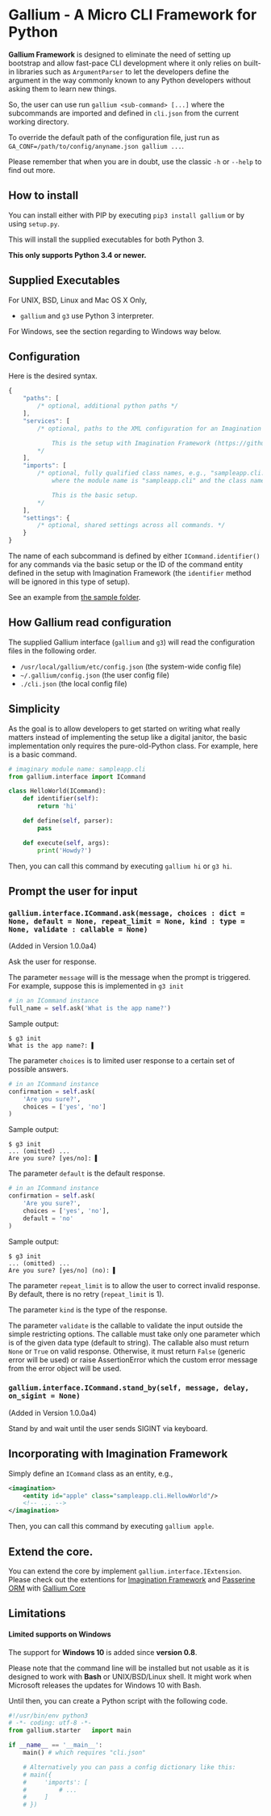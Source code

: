# Gallium - A Micro CLI Framework for Python

**Gallium Framework** is designed to eliminate the need of setting up bootstrap
and allow fast-pace CLI development where it only relies on built-in libraries
such as `ArgumentParser` to let the developers define the argument in the way
commonly known to any Python developers without asking them to learn new things.

So, the user can use run `gallium <sub-command> [...]` where the subcommands are
imported and defined in `cli.json` from the current working directory.

To override the default path of the configuration file, just run as
`GA_CONF=/path/to/config/anyname.json gallium ...`.

Please remember that when you are in doubt, use the classic `-h` or `--help` to find out more.

## How to install

You can install either with PIP by executing `pip3 install gallium` or by using `setup.py`.

This will install the supplied executables for both Python 3.

**This only supports Python 3.4 or newer.**

## Supplied Executables

For UNIX, BSD, Linux and Mac OS X Only,
* `gallium` and `g3` use Python 3 interpreter.

For Windows, see the section regarding to Windows way below.

## Configuration

Here is the desired syntax.

```javascript
{
    "paths": [
        /* optional, additional python paths */
    ],
    "services": [
        /* optional, paths to the XML configuration for an Imagination Framework app

            This is the setup with Imagination Framework (https://github.com/shiroyuki/Imagination).
        */
    ],
    "imports": [
        /* optional, fully qualified class names, e.g., "sampleapp.cli.BasicHW"
            where the module name is "sampleapp.cli" and the class name is "BasicHW".

            This is the basic setup.
        */
    ],
    "settings": {
        /* optional, shared settings across all commands. */
    }
}
```

The name of each subcommand is defined by either `ICommand.identifier()` for any
commands via the basic setup or the ID of the command entity defined in the setup
with Imagination Framework (the `identifier` method will be ignored in this type
of setup).

See an example from [the sample folder](sample).

## How Gallium read configuration

The supplied Gallium interface (`gallium` and `g3`) will read the
configuration files in the following order.

* `/usr/local/gallium/etc/config.json` (the system-wide config file)
* `~/.gallium/config.json` (the user config file)
* `./cli.json` (the local config file)

## Simplicity

As the goal is to allow developers to get started on writing what really matters
instead of implementing the setup like a digital janitor, the basic implementation
only requires the pure-old-Python class. For example, here is a basic command.

```python
# imaginary module name: sampleapp.cli
from gallium.interface import ICommand

class HelloWorld(ICommand):
    def identifier(self):
        return 'hi'

    def define(self, parser):
        pass

    def execute(self, args):
        print('Howdy?')
```

Then, you can call this command by executing `gallium hi` or `g3 hi`.

## Prompt the user for input

### `gallium.interface.ICommand.ask(message, choices : dict = None, default = None, repeat_limit = None, kind : type = None, validate : callable = None)`

(Added in Version 1.0.0a4)

Ask the user for response.

The parameter `message` will is the message when the prompt is triggered. For example, suppose this is implemented in `g3 init`

```python
# in an ICommand instance
full_name = self.ask('What is the app name?')
```

Sample output:

```
$ g3 init
What is the app name?: ▌
```

The parameter `choices` is to limited user response to a certain set of possible answers.

```python
# in an ICommand instance
confirmation = self.ask(
    'Are you sure?',
    choices = ['yes', 'no']
)
```

Sample output:

```
$ g3 init
... (omitted) ...
Are you sure? [yes/no]: ▌
```

The parameter `default` is the default response.

```python
# in an ICommand instance
confirmation = self.ask(
    'Are you sure?',
    choices = ['yes', 'no'],
    default = 'no'
)
```

Sample output:

```
$ g3 init
... (omitted) ...
Are you sure? [yes/no] (no): ▌
```

The parameter `repeat_limit` is to allow the user to correct invalid response.
By default, there is no retry (`repeat_limit` is 1).

The parameter `kind` is the type of the response.

The parameter `validate` is the callable to validate the input outside the simple
restricting options. The callable must take only one parameter which is of the
given data type (default to string). The callable also must return ``None`` or
``True`` on valid response. Otherwise, it must return ``False`` (generic error
will be used) or raise AssertionError which the custom error message from
the error object will be used.

### `gallium.interface.ICommand.stand_by(self, message, delay, on_sigint = None)`

(Added in Version 1.0.0a4)

Stand by and wait until the user sends SIGINT via keyboard.


## Incorporating with Imagination Framework

Simply define an `ICommand` class as an entity, e.g.,

```xml
<imagination>
    <entity id="apple" class="sampleapp.cli.HellowWorld"/>
    <!-- ... -->
</imagination>
```

Then, you can call this command by executing `gallium apple`.

## Extend the core.

You can extend the core by implement `gallium.interface.IExtension`. Please
check out the extentions for [Imagination Framework](https://github.com/shiroyuki/gallium/blob/master/gallium/ext/imagination.py) and [Passerine ORM](https://github.com/shiroyuki/gallium/blob/master/gallium/ext/passerine.py) with [Gallium Core](https://github.com/shiroyuki/gallium/blob/master/gallium/core.py)

## Limitations

#### Limited supports on Windows

The support for **Windows 10** is added since **version 0.8**.

Please note that the command line will be installed but not usable as it is
designed to work with **Bash** or UNIX/BSD/Linux shell. It might work when
Microsoft releases the updates for Windows 10 with Bash.

Until then, you can create a Python script with the following code.

```python
#!/usr/bin/env python3
# -*- coding: utf-8 -*-
from gallium.starter   import main

if __name__ == '__main__':
    main() # which requires "cli.json"

    # Alternatively you can pass a config dictionary like this:
    # main({
    #     'imports': [
    #         # ...
    #     ]
    # })
```
